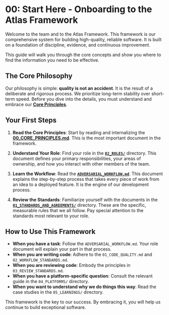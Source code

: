 # 00: Start Here - Onboarding to the Atlas Framework

Welcome to the team and to the Atlas Framework. This framework is our comprehensive system for building high-quality, reliable software. It is built on a foundation of discipline, evidence, and continuous improvement.

This guide will walk you through the core concepts and show you where to find the information you need to be effective.

## The Core Philosophy

Our philosophy is simple: **quality is not an accident**. It is the result of a deliberate and rigorous process. We prioritize long-term stability over short-term speed. Before you dive into the details, you must understand and embrace our **[Core Principles](00_CORE_PRINCIPLES.md)**.

## Your First Steps

1.  **Read the Core Principles**: Start by reading and internalizing the **[00_CORE_PRINCIPLES.md](00_CORE_PRINCIPLES.md)**. This is the most important document in the framework.

2.  **Understand Your Role**: Find your role in the **[`02_ROLES/`](./02_ROLES/)** directory. This document defines your primary responsibilities, your areas of ownership, and how you interact with other members of the team.

3.  **Learn the Workflow**: Read the **[`ADVERSARIAL_WORKFLOW.md`](10-AREAS/AI%20Development/Atlas/03_PROCESSES/ADVERSARIAL_WORKFLOW.md)**. This document explains the step-by-step process that takes every piece of work from an idea to a deployed feature. It is the engine of our development process.

4.  **Review the Standards**: Familiarize yourself with the documents in the **[`01_STANDARDS_AND_AGREEMENTS/`](./01_STANDARDS_AND_AGREEMENTS/)** directory. These are the specific, measurable rules that we all follow. Pay special attention to the standards most relevant to your role.

## How to Use This Framework

-   **When you have a task**: Follow the `ADVERSARIAL_WORKFLOW.md`. Your role document will explain your part in that process.
-   **When you are writing code**: Adhere to the `01_CODE_QUALITY.md` and `02_WORKFLOW_STANDARDS.md`.
-   **When you are reviewing code**: Embody the principles in `03_REVIEW_STANDARDS.md`.
-   **When you have a platform-specific question**: Consult the relevant guide in the `04_PLATFORMS/` directory.
-   **When you want to understand why we do things this way**: Read the case studies in the `05_LEARNINGS/` directory.

This framework is the key to our success. By embracing it, you will help us continue to build exceptional software.
